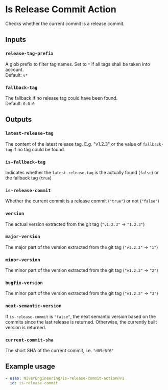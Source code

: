 # Is Release Commit Action

Checks whether the current commit is a release commit.

## Inputs

### `release-tag-prefix`

A glob prefix to filter tag names. Set to `*` if all tags shall be taken into account.  
Default: `v*`

### `fallback-tag`

The fallback if no release tag could have been found.  
Default: `0.0.0`

## Outputs

### `latest-release-tag`

The content of the latest release tag. E.g. "v1.2.3" or the value of `fallback-tag` if no tag could be found.

### `is-fallback-tag`

Indicates whether the `latest-release-tag` is the actually found (`false`) or the fallback tag (`true`)

### `is-release-commit`

Whether the current commit is a release commit (`"true"`) or not (`"false"`)

### `version`

The actual version extracted from the git tag (`"v1.2.3"` -> `"1.2.3"`)

### `major-version`

The major part of the version extracted from the git tag (`"v1.2.3"` -> `"1"`)

### `minor-version`

The minor part of the version extracted from the git tag (`"v1.2.3"` -> `"2"`)

### `bugfix-version`

The minor part of the version extracted from the git tag (`"v1.2.3"` -> `"3"`)

### `next-semantic-version`

If `is-release-commit` is `"false"`, the next semantic version based on the commits since the last release is returned.
Otherwise, the currently built version is returned.

### `current-commit-sha`

The short SHA of the current commit, i.e. `"d09e6f6"`

## Example usage

<!-- x-release-please-start-major -->

```yaml
- uses: NiverEngineering/is-release-commit-action@v1
  id: is-release-commit
```

<!-- x-release-please-end -->
